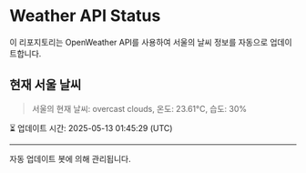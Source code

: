 
# Weather API Status

이 리포지토리는 OpenWeather API를 사용하여 서울의 날씨 정보를 자동으로 업데이트합니다.

## 현재 서울 날씨
> 서울의 현재 날씨: overcast clouds, 온도: 23.61°C, 습도: 30%

⏳ 업데이트 시간: 2025-05-13 01:45:29 (UTC)

---
자동 업데이트 봇에 의해 관리됩니다.
